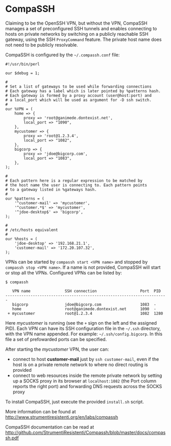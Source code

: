 # CompaSSH

Claiming to be the OpenSSH VPN, but without the VPN, CompaSSH manages a set of preconfigured SSH tunnels and enables connecting to hosts on private networks by switching on a publicly reachable SSH gateway, using the SSH `ProxyCommand` feature. The private host name does not need to be publicly resolvable.

CompaSSH is configured by the `~/.compassh.conf` file:

    #!/usr/bin/perl

    our $debug = 1;

    #
    # Set a list of gateways to be used while forwarding connections
    # Each gateway has a label which is later pointed by %patterns hash.
    # Each gateway is formed by a proxy account (user@host:port) and
    # a local_port which will be used as argument for -D ssh switch.
    #
    our %VPN = (
        home => {
            proxy => 'root@ganimede.dontexist.net',
            local_port => "1090",
        },
        mycustomer => {
            proxy => 'root@1.2.3.4',
            local_port => "1082",
        },
        bigcorp => {
            proxy => 'jdoe@bigcorp.com',
            local_port => "1083",
        },
    );

    #
    # Each pattern here is a regular expression to be matched by
    # the host name the user is connecting to. Each pattern points
    # to a gateway listed in %gateways hash.
    #
    our %patterns = (
        '^customer-mail' => 'mycustomer',
        '^customer.*$' => 'mycustomer',
        '^jdoe-desktop$' => 'bigcorp',
    );

    #
    # /etc/hosts equivalent
    #
    our %hosts = (
        'jdoe-desktop' => '192.168.21.1',
        'customer-mail' => '172.20.107.32',
    );

VPNs can be started by `compassh start <VPN name>` and stopped by `compassh stop <VPN name>`. If a name is not provided, CompaSSH will start or stop all the VPNs. Configured VPNs can be listed by:

    $ compassh 
    
       VPN name               SSH connection                   Port  PID
    -----------------------------------------------------------------------
       bigcorp                jdoe@bigcorp.com                 1083  -
       home                   root@ganimede.dontexist.net      1090  -
     + mycustomer             root@1.2.3.4                     1082  1280 

Here *mycustomer* is running (see the `+` sign on the left and the assigned PID). Each VPN can have its SSH configuration file in the `~/.ssh` directory, with the VPN name appended. For example: `~/.ssh/config.bigcorp`. In this file a set of prefowarded ports can be specified.

After starting the *mycustomer* VPN, the user can:

 * connect to host **customer-mail** just by `ssh customer-mail`, even if the host is on a private remote network to where no direct routing is provided
 * connect to web resources inside the remote private network by setting up a SOCKS proxy in its browser at `localhost:1082` (the Port column reports the right port) and forwarding DNS requests across the SOCKS proxy

To install CompaSSH, just execute the provided `install.sh` script. 

More information can be found at http://www.strumentiresistenti.org/en/labs/compassh

CompaSSH documentation can be read at http://github.com/StrumentiResistenti/Compassh/blob/master/docs/compassh.pdf
